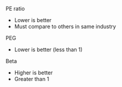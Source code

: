 PE ratio
- Lower is better
- Must compare to others in same industry
    

PEG
- Lower is better (less than 1)
    

Beta
- Higher is better
- Greater than 1